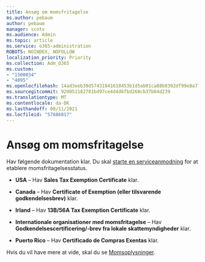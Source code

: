 ```yaml
---
title: Ansøg om momsfritagelse
ms.author: pebaum
author: pebaum
manager: scotv
ms.audience: Admin
ms.topic: article
ms.service: o365-administration
ROBOTS: NOINDEX, NOFOLLOW
localization_priority: Priority
ms.collection: Adm_O365
ms.custom:
- "1500034"
- "4895"
ms.openlocfilehash: 14ad3eeb39d57431841618453b1d5ab01ca88b0392df99e8a7754c140c1ea478
ms.sourcegitcommit: 920051182781bd97ce4d4d6fbd268cb37b84d239
ms.translationtype: MT
ms.contentlocale: da-DK
ms.lasthandoff: 08/11/2021
ms.locfileid: "57886017"
---
```

# <a name="apply-for-tax-exempt-status"></a>Ansøg om momsfritagelse

Hav følgende dokumentation klar. Du skal [starte en serviceanmodning](https://go.microsoft.com/fwlink/p/?linkid=518322) for at etablere momsfritagelsesstatus.

- **USA** – Hav **Sales Tax Exemption Certificate** klar.

- **Canada** – Hav **Certificate of Exemption (eller tilsvarende godkendelsesbrev)** klar.

- **Irland** – Hav **13B/56A Tax Exemption Certificate** klar.

- **Internationale organisationer med momsfritagelse** – Hav **Godkendelsescertificering/-brev fra lokale skattemyndigheder** klar.

- **Puerto Rico** – Hav **Certificado de Compras Exentas** klar.

Hvis du vil have mere at vide, skal du se [Momsoplysninger](https://docs.microsoft.com/microsoft-365/commerce/billing-and-payments/tax-information).
